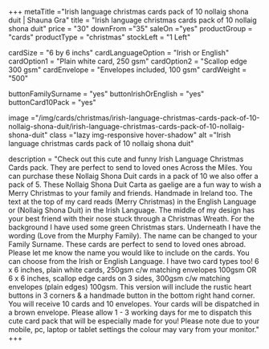 +++
metaTitle ="Irish language christmas cards pack of 10 nollaig shona duit | Shauna Gra"
title = "Irish language christmas cards pack of 10 nollaig shona duit"
price = "30"
downFrom ="35"
saleOn ="yes"
productGroup = "cards"
productType = "christmas"
stockLeft = "1 Left" 
 
cardSize = "6  by 6 inchs" 
cardLanguageOption = "Irish or English" 
cardOption1 = "Plain white card, 250 gsm" 
cardOption2 = "Scallop edge 300 gsm" 
cardEnvelope = "Envelopes included, 100 gsm" 
cardWeight = "500" 

buttonFamilySurname = "yes"
buttonIrishOrEnglish = "yes"
buttonCard10Pack = "yes"
 
 
image ="/img/cards/christmas/irish-language-christmas-cards-pack-of-10-nollaig-shona-duit/irish-language-christmas-cards-pack-of-10-nollaig-shona-duit"
class ="lazy img-responsive hover-shadow"
alt ="Irish language christmas cards pack of 10 nollaig shona duit"
 
description = "Check out this cute and funny Irish Language Christmas Cards pack. They are perfect to send to loved ones Across the Miles.  You can purchase these Nollaig Shona Duit cards in a pack of 10 we also offer a pack of 5.   These Nollaig Shona Duit Carta as gaelige are a fun way to wish a Merry Christmas to your family and friends. Handmade in Ireland too. The text at the top of my card reads (Merry Christmas) in the English Language or (Nollaig Shona Duit) in the Irish Language. The middle of my design has your best friend with their nose stuck through a Christmas Wreath. For the background I have used some green Christmas stars. Underneath I have the wording (Love from the Murphy Family). The name can be changed to your Family Surname. These cards are perfect to send to loved ones abroad. Please let me know the name you would like to include on the cards. You can choose from the Irish or English Language. I have two card types too! 6 x 6 inches, plain white cards, 250gsm c/w matching envelopes 100gsm OR 6 x 6 inches, scallop edge cards on 3 sides, 300gsm c/w matching envelopes (plain edges) 100gsm. This version will include the rustic heart buttons in 3 corners & a handmade button in the bottom right hand corner. You will receive 10 cards and 10 envelopes. Your cards will be dispatched in a brown envelope. Please allow 1 - 3 working days for me to dispatch this cute card pack that will be especially made for you! Please note due to your mobile, pc, laptop or tablet settings the colour may vary from your monitor."
+++
